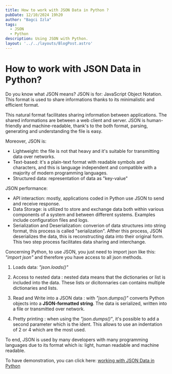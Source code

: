 ```yaml
---
title: How to work with JSON Data in Python ? 
pubDate: 12/10/2024 19h20
author: "Bagci Izla"
tags:
  - JSON
  - Python
description: Using JSON with Python.
layout: '../../layouts/BlogPost.astro'
---
```


# How to work with JSON Data in Python? 

Do you know what JSON means? JSON is for: JavaScript Object Notation. This format is used to share informations thanks to its minimalistic and efficient format.

This natural format facilitates sharing information between applications. The shared informations are between a web client and server.
JSON is human-friendly and machine-readable, thank's to the both format, parsing, generating and understanding the file is easy.

Moreover, JSON is: 
- Lightweight: the file is not that heavy and it's suitable for transmitting data over networks.
- Text-based: it's a plain-text format with readable symbols and characters, and this is language independent and compatible with a majority of modern programming languages.
- Structured data: representation of data as "key-value"

  
JSON performance: 
- API interaction: mostly, applications coded in Python use JSON to send and receive response.
- Data Storage: is utilized to store and exchange data both within various components of a system and between different systems. Examples include configuration files and logs.
- Serialization and Deserialization: converion of data structures into string format, this process is called "serialization". Afther this process, JSON deserializes the data, this is reconstructing data into their original form.
This two step process facilitates data sharing and interchange.


Concerning Python, to use JSON, you just need to import json like this: *"import json"* and therefore you have access to all json methods.

1. Loads data: *"json.loads()"* 
   
2. Access to nested data : nested data means that the dictionaries or list is included into the data. These lists or dicitonnaries can contains multiple dictionaries and lists.
3. Read and Write into a JSON data : with *"json.dumps()"* converts Python objects into a **JSON-formatted string**. The data is serialized, written into a file or transmitted over network.
4. Pretty printing : when using the *"json.dumps()"*, it's possible to add a second parameter which is the ident. This allows to use an indentation of 2 or 4 which are the most used.


To end, JSON is used by many developers with many programming languages due to its format which is: light, human readable and machine readable.

To have demonstration, you can click here: [working with JSON Data in Python](https://thenewstack.io/working-with-json-data-in-python/)

